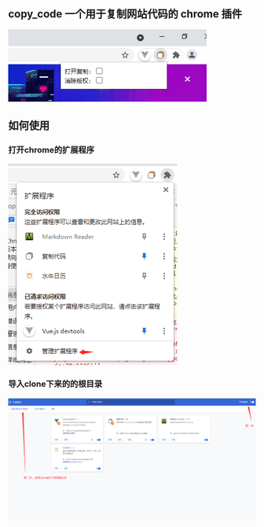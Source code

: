 ## copy_code 一个用于复制网站代码的 chrome 插件

![Image text](https://raw.githubusercontent.com/lgkang/copy_code/main/img/result.png)

## 如何使用

### 打开chrome的扩展程序
![Image text](https://raw.githubusercontent.com/lgkang/copy_code/main/img/img.png)

### 导入clone下来的的根目录

![Image text](https://raw.githubusercontent.com/lgkang/copy_code/main/img/img2.png)
